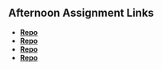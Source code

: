 ## Afternoon Assignment Links

* **[Repo](https://github.com/DaDarwin/<ASSIGNMENT_REPO>)**
* **[Repo](https://github.com/DaDarwin/<ASSIGNMENT_REPO>)**
* **[Repo](https://github.com/DaDarwin/<ASSIGNMENT_REPO>)**
* **[Repo](https://github.com/DaDarwin/<ASSIGNMENT_REPO>)**
